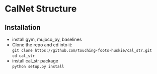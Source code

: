 # CalNet Structure
## Installation
+ install gym, mujoco_py, baselines
+ Clone the repo and cd into it:  
`git clone https://github.com/touching-foots-huskie/cal_str.git`  
`cd cal_str`
+ install cal_str package  
`python setup.py install`
